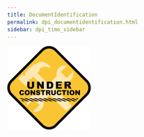 ```yaml
---
title: DocumentIdentification
permalink: dpi_documentidentification.html
sidebar: dpi_timo_sidebar
---
```


![](/images/dpi/underarbeide.png)